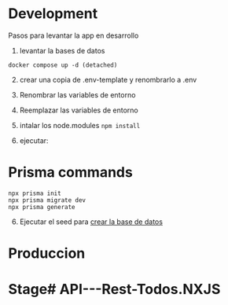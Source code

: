 # Development
Pasos para levantar la app en desarrollo

1. levantar la bases de datos 
```
docker compose up -d (detached)
```
2. crear una copia de .env-template y renombrarlo a .env

3. Renombrar las variables de entorno

4. Reemplazar las variables de entorno

5. intalar los node.modules ```npm install```

6. ejecutar:

# Prisma commands

```
npx prisma init
npx prisma migrate dev
npx prisma generate
```

6. Ejecutar el seed para [crear la base de datos](http://localhost:3000/api/seed)



# Produccion

# Stage# API---Rest-Todos.NXJS
